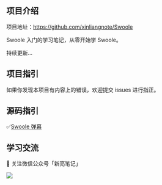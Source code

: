 ## 项目介绍

项目地址：https://github.com/xinliangnote/Swoole

Swoole 入门的学习笔记，从零开始学 Swoole。

持续更新... 

## 项目指引

如果你发现本项目有内容上的错误，欢迎提交 issues 进行指正。

## 源码指引

:white_check_mark:[Swoole 弹幕](https://github.com/xinliangnote/Swoole/blob/master/codes/04-Swoole%20WebSocket%20的应用)

## 学习交流

:star2: 关注微信公众号「新亮笔记」

![](https://github.com/xinliangnote/Go/blob/master/00-基础语法/images/qr.jpg)
